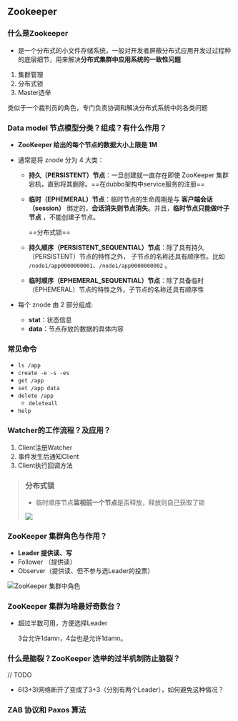 ## Zookeeper

### 什么是Zookeeper

- 是一个分布式的小文件存储系统，一般对开发者屏蔽分布式应用开发过过程种的底层细节，用来解决**分布式集群中应用系统的一致性问题**

1. 集群管理
2. 分布式锁
3. Master选举

类似于一个裁判员的角色，专门负责协调和解决分布式系统中的各类问题

### Data model 节点模型分类？组成？有什么作用？

- **ZooKeeper 给出的每个节点的数据大小上限是 1M** 

- 通常是将 znode 分为 4 大类：

  - **持久（PERSISTENT）节点**：一旦创建就一直存在即使 ZooKeeper 集群宕机，直到将其删除。==在dubbo架构中service服务的注册==

  - **临时（EPHEMERAL）节点**：临时节点的生命周期是与 **客户端会话（session）** 绑定的，**会话消失则节点消失**。并且，**临时节点只能做叶子节点** ，不能创建子节点。

    ==分布式锁==

  - **持久顺序（PERSISTENT_SEQUENTIAL）节点**：除了具有持久（PERSISTENT）节点的特性之外， 子节点的名称还具有顺序性。比如 `/node1/app0000000001`、`/node1/app0000000002` 。

  - **临时顺序（EPHEMERAL_SEQUENTIAL）节点**：除了具备临时（EPHEMERAL）节点的特性之外，子节点的名称还具有顺序性

- 每个 znode 由 2 部分组成:

  - **stat**：状态信息
  - **data**：节点存放的数据的具体内容

### 常见命令

- `ls /app` 
- `create -e -s -es`
- `get /app`
- `set /app data`
- `delete /app`
  - `deleteall`
- `help`

### Watcher的工作流程？及应用？

1. Client注册Watcher
2. 事件发生后通知Client
3. Client执行回调方法

> ### 分布式锁
>
> - 临时顺序节点**监视前一个节点**是否释放，释放则自己获取了锁
>
> ![](http://42.192.130.83:9000/picgo/imgs/%E5%93%94%E5%93%A9%E5%93%94%E5%93%A9_u2qzxMFC6L.png)

### ZooKeeper 集群角色与作用？

- **Leader 提供读、写**
- Follower （提供读）
- Observer（提供读、但不参与选Leader的投票）

![ZooKeeper 集群中角色](https://oss.javaguide.cn/github/javaguide/distributed-system/zookeeper/zookeeper-cluser-roles.png)

###  ZooKeeper 集群为啥最好奇数台？

- 超过半数可用，方便选择Leader

  3台允许1damn，4台也是允许1damn。

### 什么是脑裂？ZooKeeper 选举的过半机制防止脑裂？

// TODO

- 6(3+3)网络断开了变成了3+3（分别有两个Leader），如何避免这种情况？

### ZAB 协议和 Paxos 算法

